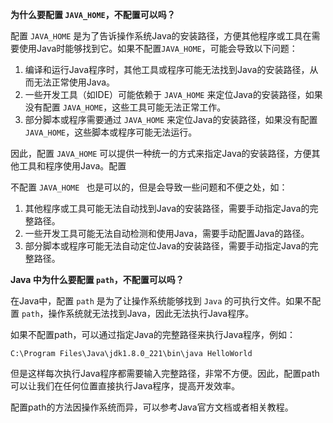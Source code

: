 **为什么要配置 `JAVA_HOME`，不配置可以吗？**

配置 `JAVA_HOME` 是为了告诉操作系统Java的安装路径，方便其他程序或工具在需要使用Java时能够找到它。如果不配置`JAVA_HOME`，可能会导致以下问题：

1. 编译和运行Java程序时，其他工具或程序可能无法找到Java的安装路径，从而无法正常使用Java。
2. 一些开发工具（如IDE）可能依赖于 `JAVA_HOME` 来定位Java的安装路径，如果没有配置 `JAVA_HOME`，这些工具可能无法正常工作。
3. 部分脚本或程序需要通过 `JAVA_HOME` 来定位Java的安装路径，如果没有配置 `JAVA_HOME`，这些脚本或程序可能无法运行。

因此，配置 `JAVA_HOME` 可以提供一种统一的方式来指定Java的安装路径，方便其他工具和程序使用Java。配置



不配置 `JAVA_HOME ` 也是可以的，但是会导致一些问题和不便之处，如：

1. 其他程序或工具可能无法自动找到Java的安装路径，需要手动指定Java的完整路径。
2. 一些开发工具可能无法自动检测和使用Java，需要手动配置Java的路径。
3. 部分脚本或程序可能无法自动定位Java的安装路径，需要手动指定Java的完整路径。



**Java 中为什么要配置 `path`，不配置可以吗？**

在Java中，配置 `path` 是为了让操作系统能够找到 `Java` 的可执行文件。如果不配置 `path`，操作系统就无法找到Java，因此无法执行Java程序。



如果不配置path，可以通过指定Java的完整路径来执行Java程序，例如：

```
C:\Program Files\Java\jdk1.8.0_221\bin\java HelloWorld
```

但是这样每次执行Java程序都需要输入完整路径，非常不方便。因此，配置path可以让我们在任何位置直接执行Java程序，提高开发效率。

配置path的方法因操作系统而异，可以参考Java官方文档或者相关教程。